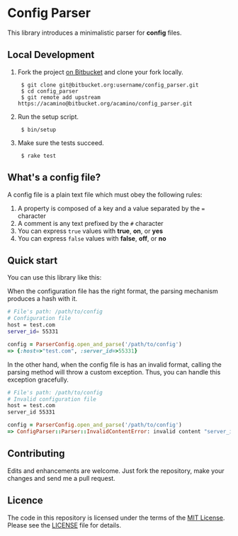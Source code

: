 # Config Parser

This library introduces a minimalistic parser for **config** files.

## Local Development

1. Fork the project [on Bitbucket](https://bitbucket.org/acamino/config_parser)
   and clone your fork locally.

        $ git clone git@bitbucket.org:username/config_parser.git
        $ cd config_parser
        $ git remote add upstream https://acamino@bitbucket.org/acamino/config_parser.git

1. Run the setup script.

        $ bin/setup

1. Make sure the tests succeed.

        $ rake test

## What's a config file?

A config file is a plain text file which must obey the following rules:

1. A property is composed of a key and a value separated by the `=` character
1. A comment is any text prefixed by the `#` character
1. You can express `true` values with **true**, **on**, or **yes**
1. You can express `false` values with **false**, **off**, or **no**


## Quick start

You can use this library like this:

When the configuration file has the right format, the parsing mechanism produces
a hash with it.

```bash
# File's path: /path/to/config
# Configuration file
host = test.com
server_id= 55331
```

```ruby
config = ParserConfig.open_and_parse('/path/to/config')
=> {:host=>"test.com", :server_id=>55331}
```

In the other hand, when the config file is has an invalid format, calling the
parsing method will throw a custom exception. Thus, you can handle this
exception gracefully.

```bash
# File's path: /path/to/config
# Invalid configuration file
host = test.com
server_id 55331
```

```ruby
config = ParserConfig.open_and_parse('/path/to/config')
=> ConfigParser::Parser::InvalidContentError: invalid content "server_id 55331"
```

## Contributing

Edits and enhancements are welcome. Just fork the repository, make your changes
and send me a pull request.

## Licence

The code in this repository is licensed under the terms of the
[MIT License](http://www.opensource.org/licenses/mit-license.html).  
Please see the [LICENSE](LICENSE) file for details.
